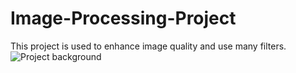 # Image-Processing-Project
This project is used to enhance image quality and use many filters.
![Project background](https://github.com/FadyAwad/Image-Processing-Project/assets/103905338/1e14420f-3ea8-48ab-9328-abf82900d01c)

